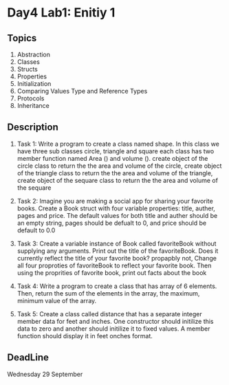 # Day4 Lab1: Enitiy 1

## Topics
1. Abstraction
2. Classes
3. Structs
4. Properties
5. Initialization
6. Comparing Values Type and Reference Types
7. Protocols
8. Inheritance


## Description
1. Task 1:
Write a program to create a class named shape. In this class we have three
sub classes circle, triangle and square each class has two member function
named Area () and volume (). create object of the circle class to return the the area and volume of the circle, 
create object of the triangle class to return the the area and volume of the triangle,  create object of the sequare class to return the the area and volume of the sequare

2. Task 2: 
Imagine you are making a social app for sharing your favorite books. Create a Book struct with four variable properties: title, auther, pages and price. The default values for both title and auther should be an empty string, pages should be defualt to 0, and price should be default to 0.0

3. Task 3: 
Create a variable instance of Book called favoriteBook without supplying any arguments. Print out the title of the favoriteBook. Does it currently reflect the title of your favorite book? propapbly not, Change all four proproties of favoriteBook to reflect your favorite book. Then using the proprities of favorite book, print out facts about the book

4. Task 4:
Write a program to create a class that has array of 6 elements. Then, return the sum of the elements in the array, the maximum, minimum value of the array. 

5. Task 5:
Create a class called distance that has a separate integer member data for feet and inches. One constructor should initilize this data to zero and another should initilize it to fixed values. A member function should display it in feet onches format.


## DeadLine 
Wednesday 29 September

